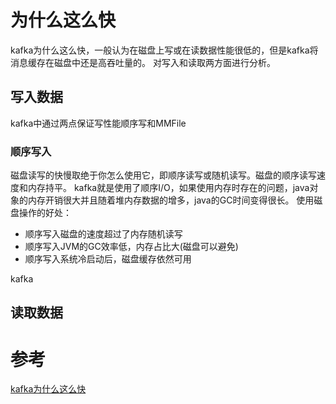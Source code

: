 # 为什么这么快
kafka为什么这么快，一般认为在磁盘上写或在读数据性能很低的，但是kafka将消息缓存在磁盘中还是高吞吐量的。
对写入和读取两方面进行分析。
## 写入数据
kafka中通过两点保证写性能顺序写和MMFile
### 顺序写入
磁盘读写的快慢取绝于你怎么使用它，即顺序读写或随机读写。磁盘的顺序读写速度和内存持平。
kafka就是使用了顺序I/O，如果使用内存时存在的问题，java对象的内存开销很大并且随着堆内存数据的增多，java的GC时间变得很长。
使用磁盘操作的好处：

- 顺序写入磁盘的速度超过了内存随机读写
- 顺序写入JVM的GC效率低，内存占比大(磁盘可以避免)
- 顺序写入系统冷启动后，磁盘缓存依然可用

kafka

## 读取数据

# 参考
[kafka为什么这么快](https://cloud.tencent.com/developer/article/1448153)